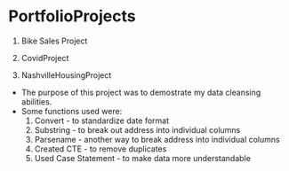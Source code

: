 # PortfolioProjects

1. Bike Sales Project


2. CovidProject


3. NashvilleHousingProject
  - The purpose of this project was to demostrate my data cleansing abilities.
  - Some functions used were:
      1. Convert - to standardize date format
      2. Substring - to break out address into individual columns
      3. Parsename - another way to break address into individual columns
      4. Created CTE - to remove duplicates
      5. Used Case Statement - to make data more understandable
